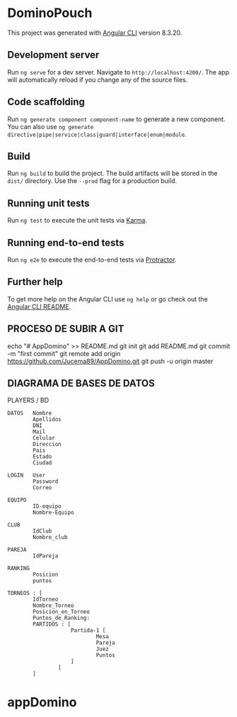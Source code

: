 # DominoPouch

This project was generated with [Angular CLI](https://github.com/angular/angular-cli) version 8.3.20.

## Development server

Run `ng serve` for a dev server. Navigate to `http://localhost:4200/`. The app will automatically reload if you change any of the source files.

## Code scaffolding

Run `ng generate component component-name` to generate a new component. You can also use `ng generate directive|pipe|service|class|guard|interface|enum|module`.

## Build

Run `ng build` to build the project. The build artifacts will be stored in the `dist/` directory. Use the `--prod` flag for a production build.

## Running unit tests

Run `ng test` to execute the unit tests via [Karma](https://karma-runner.github.io).

## Running end-to-end tests

Run `ng e2e` to execute the end-to-end tests via [Protractor](http://www.protractortest.org/).

## Further help

To get more help on the Angular CLI use `ng help` or go check out the [Angular CLI README](https://github.com/angular/angular-cli/blob/master/README.md).

## PROCESO DE SUBIR A GIT

echo "# AppDomino" >> README.md
git init
git add README.md
git commit -m "first commit"
git remote add origin https://github.com/Jucema89/AppDomino.git
git push -u origin master


## DIAGRAMA DE BASES DE DATOS

PLAYERS / BD

    DATOS   Nombre
            Apellidos
            DNI
            Mail
            Celular
            Direccion
            Pais
            Estado
            Ciudad

    LOGIN   User
            Password
            Correo

    EQUIPO  
            ID-equipo
            Nombre-Equipo

    CLUB    
            IdClub
            Nombre_club

    PAREJA
            IdPareja

    RANKING
            Posicion
            puntos
    
    TORNEOS : [
            IdTorneo
            Nombre_Torneo
            Posicion_en_Torneo
            Puntos_de_Ranking:
            PARTIDOS : [
                        Partida-1 [
                                Mesa
                                Pareja
                                Juez
                                Puntos
                        ]
                    ]
            ]
    
# appDomino
